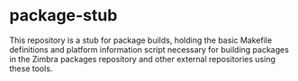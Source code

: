 # package-stub
This repository is a stub for package builds, holding the basic
Makefile definitions and platform information script necessary
for building packages in the Zimbra packages repository and
other external repositories using these tools.
